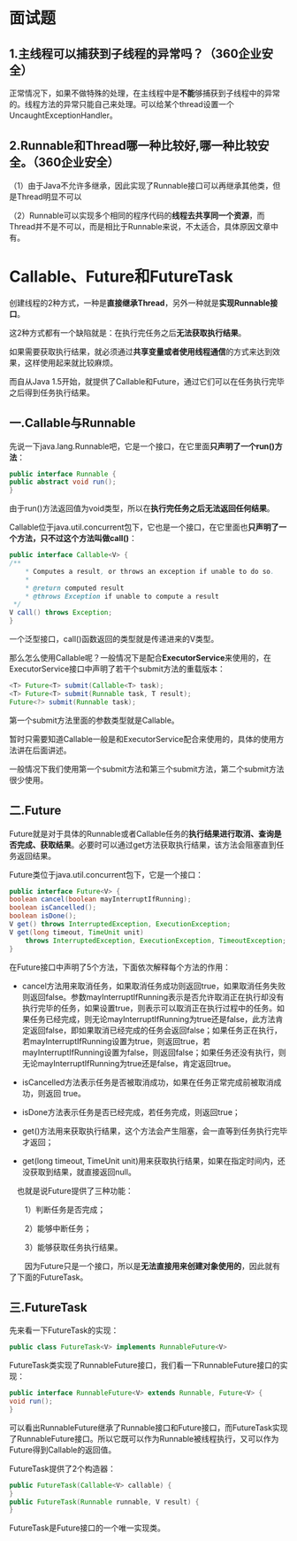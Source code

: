 # 面试题

## 1.主线程可以捕获到子线程的异常吗？（360企业安全）

正常情况下，如果不做特殊的处理，在主线程中是**不能**够捕获到子线程中的异常的。线程方法的异常只能自己来处理。可以给某个thread设置一个UncaughtExceptionHandler。

## 2.Runnable和Thread哪一种比较好,哪一种比较安全。（360企业安全）

（1）由于Java不允许多继承，因此实现了Runnable接口可以再继承其他类，但是Thread明显不可以

（2）Runnable可以实现多个相同的程序代码的**线程去共享同一个资源**，而Thread并不是不可以，而是相比于Runnable来说，不太适合，具体原因文章中有。

# Callable、Future和FutureTask

创建线程的2种方式，一种是**直接继承Thread**，另外一种就是**实现Runnable接口**。

这2种方式都有一个缺陷就是：在执行完任务之后**无法获取执行结果**。

如果需要获取执行结果，就必须通过**共享变量或者使用线程通信**的方式来达到效果，这样使用起来就比较麻烦。

而自从Java 1.5开始，就提供了Callable和Future，通过它们可以在任务执行完毕之后得到任务执行结果。

## 一.Callable与Runnable

先说一下java.lang.Runnable吧，它是一个接口，在它里面**只声明了一个run()方法**：

```java
public interface Runnable {
public abstract void run();
}
```
由于run()方法返回值为void类型，所以在**执行完任务之后无法返回任何结果**。

Callable位于java.util.concurrent包下，它也是一个接口，在它里面也**只声明了一个方法，只不过这个方法叫做call()**：

```java
public interface Callable<V> {
/**
	* Computes a result, or throws an exception if unable to do so.
 	*
 	* @return computed result
 	* @throws Exception if unable to compute a result
 */
V call() throws Exception;
}
```

一个泛型接口，call()函数返回的类型就是传递进来的V类型。

那么怎么使用Callable呢？一般情况下是配合**ExecutorService**来使用的，在ExecutorService接口中声明了若干个submit方法的重载版本：

```java
<T> Future<T> submit(Callable<T> task);
<T> Future<T> submit(Runnable task, T result);
Future<?> submit(Runnable task);
```

第一个submit方法里面的参数类型就是Callable。

暂时只需要知道Callable一般是和ExecutorService配合来使用的，具体的使用方法讲在后面讲述。

一般情况下我们使用第一个submit方法和第三个submit方法，第二个submit方法很少使用。

## 二.Future

Future就是对于具体的Runnable或者Callable任务的**执行结果进行取消、查询是否完成、获取结果**。必要时可以通过get方法获取执行结果，该方法会阻塞直到任务返回结果。

Future类位于java.util.concurrent包下，它是一个接口：

```java
public interface Future<V> {
boolean cancel(boolean mayInterruptIfRunning);
boolean isCancelled();
boolean isDone();
V get() throws InterruptedException, ExecutionException;
V get(long timeout, TimeUnit unit)
    throws InterruptedException, ExecutionException, TimeoutException;
}
```

在Future接口中声明了5个方法，下面依次解释每个方法的作用：

- cancel方法用来取消任务，如果取消任务成功则返回true，如果取消任务失败则返回false。参数mayInterruptIfRunning表示是否允许取消正在执行却没有执行完毕的任务，如果设置true，则表示可以取消正在执行过程中的任务。如果任务已经完成，则无论mayInterruptIfRunning为true还是false，此方法肯定返回false，即如果取消已经完成的任务会返回false；如果任务正在执行，若mayInterruptIfRunning设置为true，则返回true，若mayInterruptIfRunning设置为false，则返回false；如果任务还没有执行，则无论mayInterruptIfRunning为true还是false，肯定返回true。

- isCancelled方法表示任务是否被取消成功，如果在任务正常完成前被取消成功，则返回 true。

- isDone方法表示任务是否已经完成，若任务完成，则返回true；

- get()方法用来获取执行结果，这个方法会产生阻塞，会一直等到任务执行完毕才返回；

- get(long timeout, TimeUnit unit)用来获取执行结果，如果在指定时间内，还没获取到结果，就直接返回null。

　也就是说Future提供了三种功能：

　　1）判断任务是否完成；

　　2）能够中断任务；

　　3）能够获取任务执行结果。

　　因为Future只是一个接口，所以是**无法直接用来创建对象使用的**，因此就有了下面的FutureTask。

## 三.FutureTask

先来看一下FutureTask的实现：

```java
public class FutureTask<V> implements RunnableFuture<V>
```

FutureTask类实现了RunnableFuture接口，我们看一下RunnableFuture接口的实现：

```java
public interface RunnableFuture<V> extends Runnable, Future<V> {
void run();
}
```

可以看出RunnableFuture继承了Runnable接口和Future接口，而FutureTask实现了RunnableFuture接口。所以它既可以作为Runnable被线程执行，又可以作为Future得到Callable的返回值。

FutureTask提供了2个构造器：

```java
public FutureTask(Callable<V> callable) {
}
public FutureTask(Runnable runnable, V result) {
}
```
FutureTask是Future接口的一个唯一实现类。

